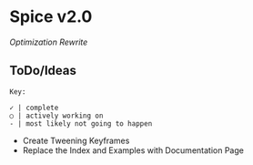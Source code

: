 # Spice v2.0
*Optimization Rewrite*

## ToDo/Ideas
`Key:`
```
✓ | complete
○ | actively working on
- | most likely not going to happen
```
* Create Tweening Keyframes
* Replace the Index and Examples with Documentation Page